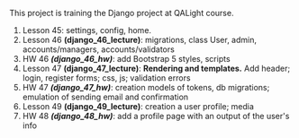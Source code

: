 This project is training the Django project at QALight course.

1. Lesson 45: settings, config, home.
2. Lesson 46 **(django_46_lecture)**: migrations, class User, admin, accounts/managers, accounts/validators
3. HW 46 ***(django_46_hw)***: add Bootstrap 5 styles, scripts
4. Lesson 47 **(django_47_lecture)**: **Rendering and templates.** Add header; login, register forms; css, js; validation errors
5. HW 47 ***(django_47_hw)***: creation models of tokens, db migrations; emulation of sending email and confirmation
6. Lesson 49 **(django_49_lecture)**: creation a user profile; media
7. HW 48 ***(django_48_hw)***: add a profile page with an output of the user's info
